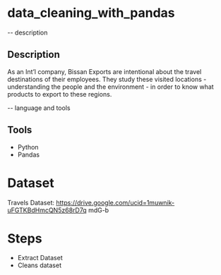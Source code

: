 # data_cleaning_with_pandas

-- description

## Description

As an Int’l company, Bissan Exports are intentional
about the travel destinations of their employees.
They study these visited locations - understanding
the people and the environment - in order to know
what products to export to these regions.

-- language and tools

## Tools

- Python
- Pandas

# Dataset

Travels Dataset: https://drive.google.com/ucid=1muwnik-uFGTKBdHmcQN5z68rD7q
mdG-b

# Steps

- Extract Dataset
- Cleans dataset
